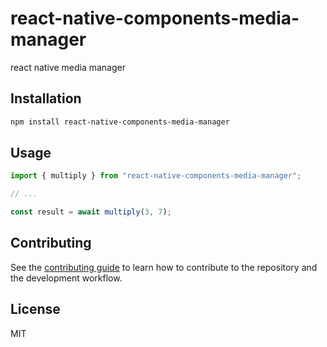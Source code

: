 # react-native-components-media-manager

react native media manager

## Installation

```sh
npm install react-native-components-media-manager
```

## Usage

```js
import { multiply } from "react-native-components-media-manager";

// ...

const result = await multiply(3, 7);
```

## Contributing

See the [contributing guide](CONTRIBUTING.md) to learn how to contribute to the repository and the development workflow.

## License

MIT
